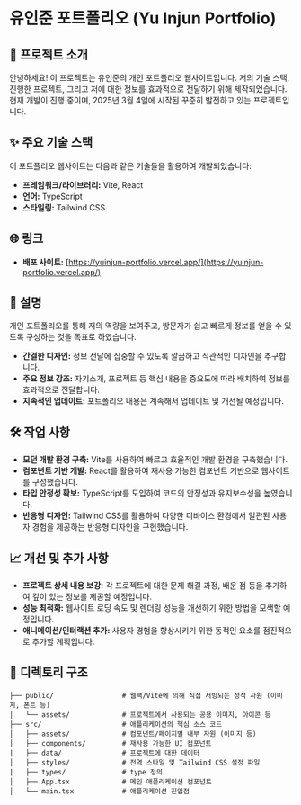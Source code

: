 # 유인준 포트폴리오 (Yu Injun Portfolio)

## 🚀 프로젝트 소개

안녕하세요! 이 프로젝트는 유인준의 개인 포트폴리오 웹사이트입니다. 저의 기술 스택, 진행한 프로젝트, 그리고 저에 대한 정보를 효과적으로 전달하기 위해 제작되었습니다. 현재 개발이 진행 중이며, 2025년 3월 4일에 시작된 꾸준히 발전하고 있는 프로젝트입니다.

## ✨ 주요 기술 스택

이 포트폴리오 웹사이트는 다음과 같은 기술들을 활용하여 개발되었습니다:

- **프레임워크/라이브러리:** Vite, React
- **언어:** TypeScript
- **스타일링:** Tailwind CSS

## 🌐 링크

- **배포 사이트:** [https://yuinjun-portfolio.vercel.app/](https://yuinjun-portfolio.vercel.app/)

## 📄 설명

개인 포트폴리오를 통해 저의 역량을 보여주고, 방문자가 쉽고 빠르게 정보를 얻을 수 있도록 구성하는 것을 목표로 하였습니다.

- **간결한 디자인:** 정보 전달에 집중할 수 있도록 깔끔하고 직관적인 디자인을 추구합니다.
- **주요 정보 강조:** 자기소개, 프로젝트 등 핵심 내용을 중요도에 따라 배치하여 정보를 효과적으로 전달합니다.
- **지속적인 업데이트:** 포트폴리오 내용은 계속해서 업데이트 및 개선될 예정입니다.

## 🛠️ 작업 사항

- **모던 개발 환경 구축:** Vite를 사용하여 빠르고 효율적인 개발 환경을 구축했습니다.
- **컴포넌트 기반 개발:** React를 활용하여 재사용 가능한 컴포넌트 기반으로 웹사이트를 구성했습니다.
- **타입 안정성 확보:** TypeScript를 도입하여 코드의 안정성과 유지보수성을 높였습니다.
- **반응형 디자인:** Tailwind CSS를 활용하여 다양한 디바이스 환경에서 일관된 사용자 경험을 제공하는 반응형 디자인을 구현했습니다.

## 📈 개선 및 추가 사항

- **프로젝트 상세 내용 보강:** 각 프로젝트에 대한 문제 해결 과정, 배운 점 등을 추가하여 깊이 있는 정보를 제공할 예정입니다.
- **성능 최적화:** 웹사이트 로딩 속도 및 렌더링 성능을 개선하기 위한 방법을 모색할 예정입니다.
- **애니메이션/인터랙션 추가:** 사용자 경험을 향상시키기 위한 동적인 요소를 점진적으로 추가할 계획입니다.

## 📁 디렉토리 구조

```
├── public/                 # 웹팩/Vite에 의해 직접 서빙되는 정적 자원 (이미지, 폰트 등)
│   └── assets/             # 프로젝트에서 사용되는 공용 이미지, 아이콘 등
├── src/                    # 애플리케이션의 핵심 소스 코드
│   ├── assets/             # 컴포넌트/페이지별 내부 자원 (이미지 등)
│   ├── components/         # 재사용 가능한 UI 컴포넌트
|   ├── data/               # 프로젝트에 대한 데이터
│   ├── styles/             # 전역 스타일 및 Tailwind CSS 설정 파일
|   ├── types/              # type 정의
│   ├── App.tsx             # 메인 애플리케이션 컴포넌트
│   └── main.tsx            # 애플리케이션 진입점
```
